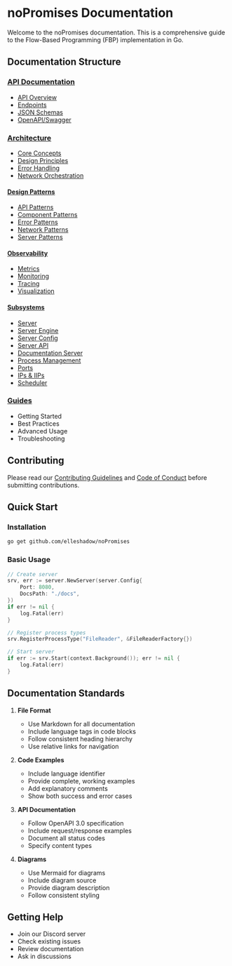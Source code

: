 # noPromises Documentation

Welcome to the noPromises documentation. This is a comprehensive guide to the Flow-Based Programming (FBP) implementation in Go.

## Documentation Structure

### [API Documentation](/docs/api)
- [API Overview](api/README.md)
- [Endpoints](api/endpoints.md)
- [JSON Schemas](api/schemas.md)
- [OpenAPI/Swagger](api/swagger.json)

### [Architecture](/docs/architecture)
- [Core Concepts](architecture/core-concepts.md)
- [Design Principles](architecture/design-principles.md)
- [Error Handling](architecture/error-handling.md)
- [Network Orchestration](architecture/network-orchestration.md)

#### [Design Patterns](architecture/patterns)
- [API Patterns](architecture/patterns/api-patterns.md)
- [Component Patterns](architecture/patterns/component-patterns.md)
- [Error Patterns](architecture/patterns/error-patterns.md)
- [Network Patterns](architecture/patterns/network-patterns.md)
- [Server Patterns](architecture/patterns/server-patterns.md)

#### [Observability](architecture/observability)
- [Metrics](architecture/observability/metrics.md)
- [Monitoring](architecture/observability/monitoring.md)
- [Tracing](architecture/observability/tracing.md)
- [Visualization](architecture/observability/visualization.md)

#### [Subsystems](architecture/subsystems)
- [Server](architecture/subsystems/server.md)
- [Server Engine](architecture/subsystems/server-engine.md)
- [Server Config](architecture/subsystems/server-config.md)
- [Server API](architecture/subsystems/server-api.md)
- [Documentation Server](architecture/subsystems/docs-server.md)
- [Process Management](architecture/subsystems/process.md)
- [Ports](architecture/subsystems/ports.md)
- [IPs & IIPs](architecture/subsystems/iips.md)
- [Scheduler](architecture/subsystems/scheduler.md)

### [Guides](/docs/guides)
- Getting Started
- Best Practices
- Advanced Usage
- Troubleshooting

## Contributing

Please read our [Contributing Guidelines](CONTRIBUTING.md) and [Code of Conduct](CODE_OF_CONDUCT.md) before submitting contributions.

## Quick Start

### Installation
```bash
go get github.com/elleshadow/noPromises
```

### Basic Usage
```go
// Create server
srv, err := server.NewServer(server.Config{
    Port: 8080,
    DocsPath: "./docs",
})
if err != nil {
    log.Fatal(err)
}

// Register process types
srv.RegisterProcessType("FileReader", &FileReaderFactory{})

// Start server
if err := srv.Start(context.Background()); err != nil {
    log.Fatal(err)
}
```

## Documentation Standards

1. **File Format**
   - Use Markdown for all documentation
   - Include language tags in code blocks
   - Follow consistent heading hierarchy
   - Use relative links for navigation

2. **Code Examples**
   - Include language identifier
   - Provide complete, working examples
   - Add explanatory comments
   - Show both success and error cases

3. **API Documentation**
   - Follow OpenAPI 3.0 specification
   - Include request/response examples
   - Document all status codes
   - Specify content types

4. **Diagrams**
   - Use Mermaid for diagrams
   - Include diagram source
   - Provide diagram description
   - Follow consistent styling

## Getting Help

- Join our Discord server
- Check existing issues
- Review documentation
- Ask in discussions
